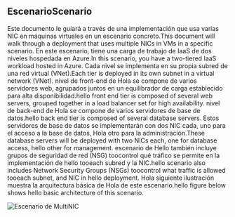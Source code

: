 ## <a name="scenario"></a><span data-ttu-id="c0381-101">Escenario</span><span class="sxs-lookup"><span data-stu-id="c0381-101">Scenario</span></span>
<span data-ttu-id="c0381-102">Este documento le guiará a través de una implementación que usa varias NIC en máquinas virtuales en un escenario concreto.</span><span class="sxs-lookup"><span data-stu-id="c0381-102">This document will walk through a deployment that uses multiple NICs in VMs in a specific scenario.</span></span> <span data-ttu-id="c0381-103">En este escenario, tiene una carga de trabajo de IaaS de dos niveles hospedada en Azure.</span><span class="sxs-lookup"><span data-stu-id="c0381-103">In this scenario, you have a two-tiered IaaS workload hosted in Azure.</span></span> <span data-ttu-id="c0381-104">Cada nivel se implementa en su propia subred de una red virtual (VNet).</span><span class="sxs-lookup"><span data-stu-id="c0381-104">Each tier is deployed in its own subnet in a virtual network (VNet).</span></span> <span data-ttu-id="c0381-105">nivel de front-end de Hola se compone de varios servidores web, agrupados juntos en un equilibrador de carga establecido para alta disponibilidad.</span><span class="sxs-lookup"><span data-stu-id="c0381-105">hello front end tier is composed of several web servers, grouped together in a load balancer set for high availability.</span></span> <span data-ttu-id="c0381-106">nivel de back-end de Hola se compone de varios servidores de base de datos.</span><span class="sxs-lookup"><span data-stu-id="c0381-106">hello back end tier is composed of several database servers.</span></span> <span data-ttu-id="c0381-107">Estos servidores de base de datos se implementarán con dos NIC cada, uno para el acceso a la base de datos, Hola otro para la administración.</span><span class="sxs-lookup"><span data-stu-id="c0381-107">These database servers will be deployed with two NICs each, one for database access, hello other for management.</span></span> <span data-ttu-id="c0381-108">escenario de Hello también incluye grupos de seguridad de red (NSG) toocontrol qué tráfico se permite en la implementación de hello tooeach subred y la NIC.</span><span class="sxs-lookup"><span data-stu-id="c0381-108">hello scenario also includes Network Security Groups (NSGs) toocontrol what traffic is allowed tooeach subnet, and NIC in hello deployment.</span></span> <span data-ttu-id="c0381-109">Hola siguiente ilustración muestra la arquitectura básica de Hola de este escenario.</span><span class="sxs-lookup"><span data-stu-id="c0381-109">hello figure below shows hello basic architecture of this scenario.</span></span>  

![Escenario de MultiNIC](./media/virtual-network-deploy-multinic-scenario-include/Figure1.png)


